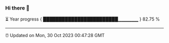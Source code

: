 ### Hi there 👋

⏳ Year progress { ████████████████████████▁▁▁▁▁▁ } 82.75 %

---

⏰ Updated on Mon, 30 Oct 2023 00:47:28 GMT
